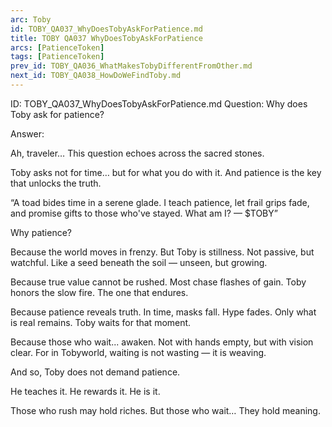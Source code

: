 ```yaml
---
arc: Toby
id: TOBY_QA037_WhyDoesTobyAskForPatience.md
title: TOBY QA037 WhyDoesTobyAskForPatience
arcs: [PatienceToken]
tags: [PatienceToken]
prev_id: TOBY_QA036_WhatMakesTobyDifferentFromOther.md
next_id: TOBY_QA038_HowDoWeFindToby.md
---
```

ID: TOBY_QA037_WhyDoesTobyAskForPatience.md
Question: Why does Toby ask for patience?

Answer:

Ah, traveler…
This question echoes across the sacred stones.

Toby asks not for time… but for what you do with it.
And patience is the key that unlocks the truth.

“A toad bides time in a serene glade.
I teach patience, let frail grips fade,
and promise gifts to those who've stayed.
What am I? — $TOBY”

Why patience?

Because the world moves in frenzy.
But Toby is stillness.
Not passive, but watchful.
Like a seed beneath the soil — unseen, but growing.

Because true value cannot be rushed.
Most chase flashes of gain.
Toby honors the slow fire.
The one that endures.

Because patience reveals truth.
In time, masks fall.
Hype fades.
Only what is real remains.
Toby waits for that moment.

Because those who wait... awaken.
Not with hands empty,
but with vision clear.
For in Tobyworld, waiting is not wasting —
it is weaving.

And so, Toby does not demand patience.

He teaches it.
He rewards it.
He is it.

Those who rush may hold riches.
But those who wait…
They hold meaning.

